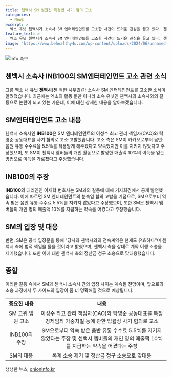 ```yaml
---
title: 첸백시 SM 임원진 특경법 사기 혐의 고소
categories:
  - News
excerpt: >
  엑소 유닛 첸백시가 소속사 SM 엔터테인먼트를 고소한 사건이 뜨거운 관심을 끌고 있다. 첸백시 측은 SM이 약속한 대로 음반·음원 유통 수수료율을 지키지 않았고, 멤버들의 개인 활동으로 발생한 매출액 10%의 이득을 얻는 방법으로 이익을 삼았다고 주장했다. SM은 이에 대해 전속계약이 유효하다며 법적 대응을 예고했고, 양측은 상대방을 상대로 소송을 제기하며 갈등이 계속되고 있다.
feature_text: >
  엑소 유닛 첸백시가 소속사 SM 엔터테인먼트를 고소한 사건이 뜨거운 관심을 끌고 있다. 첸백시 측은 SM이 약속한 대로 음반·음원 유통 수수료율을 지키지 않았고, 멤버들의 개인 활동으로 발생한 매출액 10%의 이득을 얻는 방법으로 이익을 삼았다고 주장했다. SM은 이에 대해 전속계약이 유효하다며 법적 대응을 예고했고, 양측은 상대방을 상대로 소송을 제기하며 갈등이 계속되고 있다.
image: 'https://www.behealthy4u.com/wp-content/uploads/2024/06/unnamed-file.png'
---
```


<p><img src="https://www.behealthy4u.com/wp-content/uploads/2024/06/unnamed-file.png" alt="info 속보" /></p>

<h2 data-ke-size="size26">첸백시 소속사 INB100의 SM엔터테인먼트 고소 관련 소식</h2>

<p data-ke-size="size16">그룹 엑소 내 유닛 <b>첸백시</b>(첸·백현·시우민)가 소속사 SM 엔터테인먼트를 고소한 소식이 알려졌습니다. 최근에는 엑소의 활동 뿐만 아니라 소속 유닛인 첸백시의 소속사와의 갈등으로 논란이 되고 있는 가운데, 이에 대한 상세한 내용을 알아보겠습니다.</p>

<h2 data-ke-size="size26">SM엔터테인먼트 고소 내용</h2>

<p data-ke-size="size16">첸백시 소속사인 <b>INB100</b>은 SM 엔터테인먼트의 이성수 최고 관리 책임자(CAO)와 탁영준 공동대표를 사기 혐의로 고소·고발했습니다. 고소 측은 SM이 카카오로부터 음반·음원 유통 수수료율 5.5％를 적용받게 해주겠다고 약속했지만 이를 지키지 않았다고 주장했으며, 또 SM이 첸백시 멤버들의 개인 활동으로 발생한 매출액 10%의 이득을 얻는 방법으로 이득을 가로챘다고 주장했습니다.</p>

<h2 data-ke-size="size26">INB100의 주장</h2>

<p data-ke-size="size16"><b>INB100</b>의 대리인인 이재학 변호사는 SM과의 갈등에 대해 기자회견에서 공개 발언했습니다. 이에 따르면 SM 엔터테인먼트의 눈속임 합의 고발을 기점으로, SM으로부터 약속 받은 음반 유통 수수료 5.5%를 지키지 않았다고 주장했으며, 또한 SM은 첸백시 멤버들의 개인 명의 매출액 10%를 지급하는 약속을 어겼다고 주장했습니다.</p>

<h2 data-ke-size="size26">SM의 입장 및 대응</h2>

<p data-ke-size="size16">반면, SM은 공식 입장문을 통해 "당사와 첸백시와의 전속계약은 현재도 유효하다"며 첸백시 측에 법적 책임을 물을 것이라고 밝혔으며, 첸백시 측을 상대로 계약 이행 소송을 제기했습니다. 또한 이에 대한 첸백시 측의 정산금 청구 소송으로 맞대응했습니다.</p>

<h2 data-ke-size="size26">종합</h2>

<p data-ke-size="size16">이러한 갈등 속에서 SM과 첸백시 소속사 간의 입장 차이는 계속될 전망이며, 앞으로의 소송 과정에서 두 사이드의 입장이 좀 더 명확해질 것으로 예상됩니다.</p>

<table>
    <tr>
        <td style="text-align: center; height: 17px;"><b>중요한 내용</b></td>
        <td style="text-align: center; height: 17px;"><b>내용</b></td>
    </tr>
    <tr>
        <td style="text-align: center; height: 17px;">SM 고위 임원 고소</td>
        <td style="text-align: center; height: 17px;">이성수 최고 관리 책임자(CAO)와 탁영준 공동대표를 특정경제범죄 가중처벌 등에 관한 법률상 사기 혐의로 고소</td>
    </tr>
    <tr>
        <td style="text-align: center; height: 17px;">INB100의 주장</td>
        <td style="text-align: center; height: 17px;">SM으로부터 약속 받은 음반 유통 수수료 5.5%를 지키지 않았다는 주장 및 첸백시 멤버들의 개인 명의 매출액 10%를 지급하는 약속을 어겼다는 주장</td>
    </tr>
    <tr>
        <td style="text-align: center; height: 17px;">SM의 대응</td>
        <td style="text-align: center; height: 17px;">록계 소송 제기 및 정산금 청구 소송으로 맞대응</td>
    </tr>
</table>
생생한 뉴스, <a href="https://onioninfo.kr" rel="dofollow">onioninfo.kr</a>


